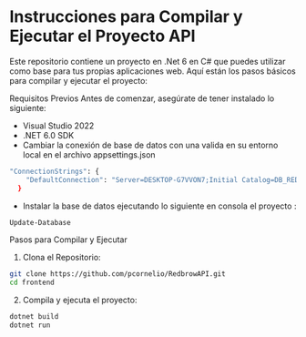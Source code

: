 # Instrucciones para Compilar y Ejecutar el Proyecto API

Este repositorio contiene un proyecto en .Net 6 en C# que puedes utilizar como base para tus propias aplicaciones web. Aquí están los pasos básicos para compilar y ejecutar el proyecto:

Requisitos Previos
Antes de comenzar, asegúrate de tener instalado lo siguiente:
 - Visual Studio 2022
 - .NET 6.0 SDK
 - Cambiar la conexión de base de datos con una valida en su entorno local en el archivo appsettings.json
```bash
"ConnectionStrings": {
    "DefaultConnection": "Server=DESKTOP-G7VVON7;Initial Catalog=DB_REDBROW;Persist Security Info=False;User ID=sa;Password=xxxxxxxxxxx;MultipleActiveResultSets=False;Encrypt=False;TrustServerCertificate=False;Connection Timeout=30;"
  }
```
 - Instalar la base de datos ejecutando lo siguiente en consola el proyecto :
```bash
Update-Database
```

Pasos para Compilar y Ejecutar
1. Clona el Repositorio:
```bash
git clone https://github.com/pcornelio/RedbrowAPI.git
cd frontend
```
2. Compila y ejecuta el proyecto: 
```bash
dotnet build
dotnet run
```
